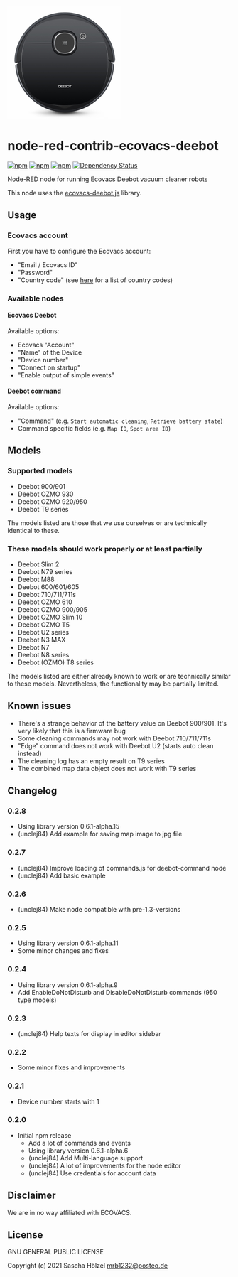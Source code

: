 ![Logo](ecovacs-deebot.png)

# node-red-contrib-ecovacs-deebot
[![npm](http://img.shields.io/npm/v/node-red-contrib-ecovacs-deebot.svg)](https://www.npmjs.com/package/node-red-contrib-ecovacs-deebot)
[![npm](https://img.shields.io/npm/dm/node-red-contrib-ecovacs-deebot.svg)](https://www.npmjs.com/package/node-red-contrib-ecovacs-deebot)
[![npm](https://img.shields.io/npm/dt/node-red-contrib-ecovacs-deebot.svg)](https://www.npmjs.com/package/node-red-contrib-ecovacs-deebot)
[![Dependency Status](https://img.shields.io/david/mrbungle64/node-red-contrib-ecovacs-deebot.svg)](https://david-dm.org/mrbungle64/node-red-contrib-ecovacs-deebot)

Node-RED node for running Ecovacs Deebot vacuum cleaner robots

This node uses the [ecovacs-deebot.js](https://github.com/mrbungle64/ecovacs-deebot.js) library.

## Usage

### Ecovacs account

First you have to configure the Ecovacs account:
- "Email / Ecovacs ID"
- "Password"
- "Country code" (see [here](https://github.com/mrbungle64/node-red-contrib-ecovacs-deebot/wiki/Country-codes) for a list of country codes)

### Available nodes

#### Ecovacs Deebot

Available options: 
- Ecovacs "Account"
- "Name" of the Device
- "Device number"
- "Connect on startup"
- "Enable output of simple events"

#### Deebot command

Available options:
- "Command" (e.g. `Start automatic cleaning`, `Retrieve battery state`)
- Command specific fields (e.g. `Map ID`, `Spot area ID`)

## Models

### Supported models

* Deebot 900/901
* Deebot OZMO 930
* Deebot OZMO 920/950
* Deebot T9 series

The models listed are those that we use ourselves or are technically identical to these.

### These models should work properly or at least partially

* Deebot Slim 2
* Deebot N79 series
* Deebot M88
* Deebot 600/601/605
* Deebot 710/711/711s
* Deebot OZMO 610
* Deebot OZMO 900/905
* Deebot OZMO Slim 10
* Deebot OZMO T5
* Deebot U2 series
* Deebot N3 MAX
* Deebot N7
* Deebot N8 series
* Deebot (OZMO) T8 series

The models listed are either already known to work or are technically similar to these models. Nevertheless, the functionality may be partially limited.

## Known issues

* There's a strange behavior of the battery value on Deebot 900/901. It's very likely that this is a firmware bug
* Some cleaning commands may not work with Deebot 710/711/711s
* "Edge" command does not work with Deebot U2 (starts auto clean instead)
* The cleaning log has an empty result on T9 series
* The combined map data object does not work with T9 series

## Changelog

### 0.2.8
* Using library version 0.6.1-alpha.15
* (unclej84) Add example for saving map image to jpg file

### 0.2.7
* (unclej84) Improve loading of commands.js for deebot-command node 
* (unclej84) Add basic example

### 0.2.6
* (unclej84) Make node compatible with pre-1.3-versions

### 0.2.5
* Using library version 0.6.1-alpha.11
* Some minor changes and fixes

### 0.2.4
* Using library version 0.6.1-alpha.9
* Add EnableDoNotDisturb and DisableDoNotDisturb commands (950 type models)

### 0.2.3
* (unclej84) Help texts for display in editor sidebar

### 0.2.2
* Some minor fixes and improvements

### 0.2.1
* Device number starts with 1

### 0.2.0
* Initial npm release
  * Add a lot of commands and events
  * Using library version 0.6.1-alpha.6
  * (unclej84) Add Multi-language support
  * (unclej84) A lot of improvements for the node editor
  * (unclej84) Use credentials for account data

## Disclaimer

We are in no way affiliated with ECOVACS.

## License

GNU GENERAL PUBLIC LICENSE

Copyright (c) 2021 Sascha Hölzel <mrb1232@posteo.de>
